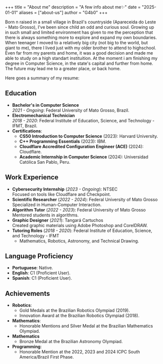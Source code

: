 +++
title = "About me"
description = "A few info about me✨"
date = "2025-01-01"
aliases = ["about-us"]
author = "G4b0"
+++

Born n raised in a small village in Brazil's countryside (Apareceida do Leste - Mato Grosso), I've been since child an odd and curious soul. Growing up in such small and limited environment has given to me the perception that there is always something more to explore and expand my own boundaries. When teenager I moved to a relatively big city (not big to the world, but giant to me), there I lived just with my older brother to attend to highschool. Even far from my parents and home, it was a good decision and made me able to study on a high standart instituition. At the moment i am finishing my degree in Computer Science, in the state's capital and further from home. The future may lead me to a greater place, or back home. 

Here goes a summary of my resume:

## Education
- **Bachelor's in Computer Science**  
  *2021 - Ongoing*: Federal University of Mato Grosso, Brazil.  
- **Electromechanical Technician**  
  *2018 - 2020*: Federal Institute of Education, Science, and Technology - IFMT, Brazil.  
- **Certifications**:
  - **CS50 Introduction to Computer Science** (2023): Harvard University.
  - **C++ Programming Essentials** (2023): IBM.
  -  **Cloudflare Accredited Configuration Engineer (ACE)** (2024): Cloudflare.
  - **Academic Internship in Computer Science** (2024): Universidad Católica San Pablo, Peru.

## Work Experience
- **Cybersecurity Internship** (*2023 - Ongoing*): NTSEC  
  Focused on tools like Cloudflare and Checkpoint.  
- **Scientific Researcher** (*2022 - 2024*): Federal University of Mato Grosso  
  Specialized in Human-Computer Interaction.  
- **Algorithm Tutor** (*2022 - 2023*): Federal University of Mato Grosso  
  Mentored students in algorithms.  
- **Graphic Designer** (*2021*): Tangará Cartuchos  
  Created graphic materials using Adobe Photoshop and CorelDRAW.  
- **Tutoring Roles** (*2018 - 2020*): Federal Institute of Education, Science, and Technology - IFMT  
  - Mathematics, Robotics, Astronomy, and Technical Drawing.

## Language Proficiency
- **Portuguese**: Native.  
- **English**: C1 (Proficient User).  
- **Spanish**: C1 (Proficient User).

## Achievements
- **Robotics**:
  - Gold Medals at the Brazilian Robotics Olympiad (2019).
  - Innovation Award at the Brazilian Robotics Olympiad (2018).
- **Mathematics**:
  - Honorable Mentions and Silver Medal at the Brazilian Mathematics Olympiad.
- **Mathematics**
  - Bronze Medal at the Brazilian Astronomy Olympiad.
- **Programming**:
  - Honorable Mention at the 2022, 2023 and 2024 ICPC South America/Brazil First Phase.
